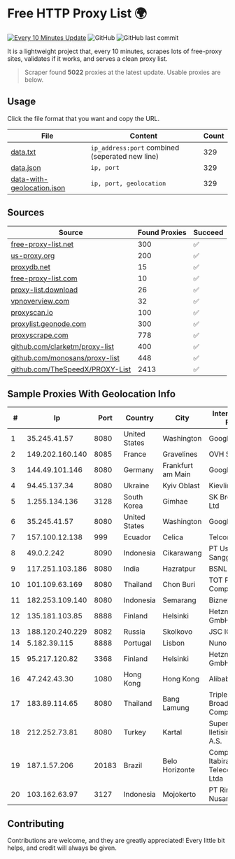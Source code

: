 
# Free HTTP Proxy List 🌍

[![Every 10 Minutes Update](https://github.com/mertguvencli/http-proxy-list/actions/workflows/main.yml/badge.svg?branch=main)](https://github.com/mertguvencli/http-proxy-list/actions/workflows/main.yml)
![GitHub](https://img.shields.io/github/license/mertguvencli/http-proxy-list)
![GitHub last commit](https://img.shields.io/github/last-commit/mertguvencli/http-proxy-list)

It is a lightweight project that, every 10 minutes, scrapes lots of free-proxy sites, validates if it works, and serves a clean proxy list.


> Scraper found **5022** proxies at the latest update. Usable proxies are below.

## Usage

Click the file format that you want and copy the URL.


|File|Content|Count|
|----|-------|-----|
|[data.txt](https://raw.githubusercontent.com/mertguvencli/http-proxy-list/main/proxy-list/data.txt)|`ip_address:port` combined (seperated new line)|329|
|[data.json](https://raw.githubusercontent.com/mertguvencli/http-proxy-list/main/proxy-list/data.json)|`ip, port`|329|
|[data-with-geolocation.json](https://raw.githubusercontent.com/mertguvencli/http-proxy-list/main/proxy-list/data-with-geolocation.json)|`ip, port, geolocation`|329|

## Sources

|Source|Found Proxies|Succeed|
|------|-------------|-------|
|[free-proxy-list.net](https://free-proxy-list.net)|300|✅|
|[us-proxy.org](https://www.us-proxy.org)|200|✅|
|[proxydb.net](http://proxydb.net)|15|✅|
|[free-proxy-list.com](https://free-proxy-list.com/?page=&port=&type%5B%5D=http&type%5B%5D=https&up_time=0&search=Search)|10|✅|
|[proxy-list.download](https://www.proxy-list.download/HTTP)|26|✅|
|[vpnoverview.com](https://vpnoverview.com/privacy/anonymous-browsing/free-proxy-servers)|32|✅|
|[proxyscan.io](https://www.proxyscan.io)|100|✅|
|[proxylist.geonode.com](https://proxylist.geonode.com/api/proxy-list?limit=300&page=1&sort_by=lastChecked&sort_type=desc&protocols=http,https)|300|✅|
|[proxyscrape.com](https://api.proxyscrape.com/v2/?request=displayproxies&protocol=http&timeout=10000&country=all&ssl=all&anonymity=all)|778|✅|
|[github.com/clarketm/proxy-list](https://raw.githubusercontent.com/clarketm/proxy-list/master/proxy-list-raw.txt)|400|✅|
|[github.com/monosans/proxy-list](https://raw.githubusercontent.com/monosans/proxy-list/main/proxies/http.txt)|448|✅|
|[github.com/TheSpeedX/PROXY-List](https://raw.githubusercontent.com/TheSpeedX/PROXY-List/master/http.txt)|2413|✅|


## Sample Proxies With Geolocation Info

|#|Ip|Port|Country|City|Internet Service Provider|
|-|--|----|-------|----|-------------------------|
|1|35.245.41.57|8080|United States|Washington|Google LLC|
|2|149.202.160.140|8085|France|Gravelines|OVH SAS|
|3|144.49.101.146|8080|Germany|Frankfurt am Main|Google LLC|
|4|94.45.137.34|8080|Ukraine|Kyiv Oblast|Kievline LLC|
|5|1.255.134.136|3128|South Korea|Gimhae|SK Broadband Co Ltd|
|6|35.245.41.57|8080|United States|Washington|Google LLC|
|7|157.100.12.138|999|Ecuador|Celica|Telconet S.A|
|8|49.0.2.242|8090|Indonesia|Cikarawang|PT Usaha Adi Sanggoro|
|9|117.251.103.186|8080|India|Hazratpur|BSNL Internet|
|10|101.109.63.169|8080|Thailand|Chon Buri|TOT Public Company Limited|
|11|182.253.109.140|8080|Indonesia|Semarang|Biznet Metronet|
|12|135.181.103.85|8888|Finland|Helsinki|Hetzner Online GmbH|
|13|188.120.240.229|8082|Russia|Skolkovo|JSC IOT|
|14|5.182.39.115|8888|Portugal|Lisbon|Nuno Felgueiras|
|15|95.217.120.82|3368|Finland|Helsinki|Hetzner Online GmbH|
|16|47.242.43.30|1080|Hong Kong|Hong Kong|Alibaba.com LLC|
|17|183.89.114.65|8080|Thailand|Bang Lamung|Triple T Broadband Public Company Limited|
|18|212.252.73.81|8080|Turkey|Kartal|Superonline Iletisim Hizmetleri A.S.|
|19|187.1.57.206|20183|Brazil|Belo Horizonte|Companhia Itabirana Telecomunicações Ltda|
|20|103.162.63.97|3127|Indonesia|Mojokerto|PT Ring Media Nusantara|



## Contributing

Contributions are welcome, and they are greatly appreciated! Every
little bit helps, and credit will always be given.

